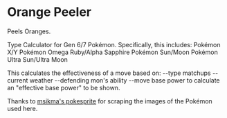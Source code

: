 # Orange Peeler
 Peels Oranges.

Type Calculator for Gen 6/7 Pokémon.
Specifically, this includes:
    Pokémon X/Y
    Pokémon Omega Ruby/Alpha Sapphire
    Pokémon Sun/Moon
    Pokémon Ultra Sun/Ultra Moon

This calculates the effectiveness of a move based on:
    --type matchups
    --current weather
    --defending mon's ability
    --move base power
    to calculate an "effective base power" to be shown.

Thanks to [msikma's pokesprite](https://github.com/msikma/pokesprite) for scraping the images of the Pokémon used here.